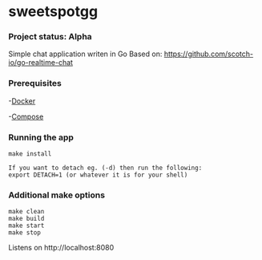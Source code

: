 # sweetspotgg

### Project status: Alpha

Simple chat application writen in Go
Based on: https://github.com/scotch-io/go-realtime-chat

### Prerequisites

-[Docker]

-[Compose]

### Running the app
```
make install

If you want to detach eg. (-d) then run the following:
export DETACH=1 (or whatever it is for your shell)
```

### Additional make options
```
make clean
make build
make start
make stop
```

Listens on http://localhost:8080

[Docker]: https://docs.docker.com/install/
[Compose]: https://docs.docker.com/compose/install/